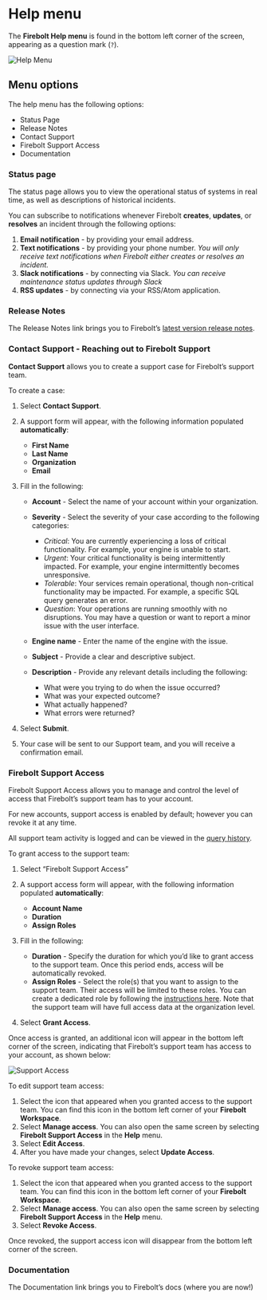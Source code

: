 # [](#help-menu)Help menu

The **Firebolt Help menu** is found in the bottom left corner of the screen, appearing as a question mark (`?`).

![Help Menu](/assets/images/getting_to_help.png)

## [](#menu-options)Menu options

The help menu has the following options:

- Status Page
- Release Notes
- Contact Support
- Firebolt Support Access
- Documentation

### [](#status-page)Status page

The status page allows you to view the operational status of systems in real time, as well as descriptions of historical incidents.

You can subscribe to notifications whenever Firebolt **creates**, **updates**, or **resolves** an incident through the following options:

1. **Email notification** - by providing your email address.
2. **Text notifications** - by providing your phone number. *You will only receive text notifications when Firebolt either creates or resolves an incident.*
3. **Slack notifications** - by connecting via Slack. *You can receive maintenance status updates through Slack*
4. **RSS updates** - by connecting via your RSS/Atom application.

### [](#release-notes)Release Notes

The Release Notes link brings you to Firebolt’s [latest version release notes](/Reference/release-notes/release-notes.html).

### [](#contact-support---reaching-out-to-firebolt-support)Contact Support - Reaching out to Firebolt Support

**Contact Support** allows you to create a support case for Firebolt’s support team.

To create a case:

1. Select **Contact Support**.
2. A support form will appear, with the following information populated **automatically**:
   
   - **First Name**
   - **Last Name**
   - **Organization**
   - **Email**
3. Fill in the following:
   
   - **Account** - Select the name of your account within your organization.
   - **Severity** - Select the severity of your case according to the following categories:
     
     - *Critical*: You are currently experiencing a loss of critical functionality. For example, your engine is unable to start.
     - *Urgent*: Your critical functionality is being intermittently impacted. For example, your engine intermittently becomes unresponsive.
     - *Tolerable*: Your services remain operational, though non-critical functionality may be impacted. For example, a specific SQL query generates an error.
     - *Question*: Your operations are running smoothly with no disruptions. You may have a question or want to report a minor issue with the user interface.
   - **Engine name** - Enter the name of the engine with the issue.
   - **Subject** - Provide a clear and descriptive subject.
   - **Description** - Provide any relevant details including the following:
     
     - What were you trying to do when the issue occurred?
     - What was your expected outcome?
     - What actually happened?
     - What errors were returned?
4. Select **Submit**.
5. Your case will be sent to our Support team, and you will receive a confirmation email.

### [](#firebolt-support-access)Firebolt Support Access

Firebolt Support Access allows you to manage and control the level of access that Firebolt’s support team has to your account.

For new accounts, support access is enabled by default; however you can revoke it at any time.

All support team activity is logged and can be viewed in the [query history](../sql_reference/information-schema/engine-query-history).

To grant access to the support team:

1. Select “Firebolt Support Access”
2. A support access form will appear, with the following information populated **automatically**:
   
   - **Account Name**
   - **Duration**
   - **Assign Roles**
3. Fill in the following:
   
   - **Duration** - Specify the duration for which you’d like to grant access to the support team. Once this period ends, access will be automatically revoked.
   - **Assign Roles** - Select the role(s) that you want to assign to the support team. Their access will be limited to these roles. You can create a dedicated role by following the [instructions here](/Overview/Security/Role-Based%20Access%20Control/role-management/custom-roles.html). Note that the support team will have full access data at the organization level.
4. Select **Grant Access**.

Once access is granted, an additional icon will appear in the bottom left corner of the screen, indicating that Firebolt’s support team has access to your account, as shown below:

![Support Access](/assets/images/support_access_menu.png)

To edit support team access:

1. Select the icon that appeared when you granted access to the support team. You can find this icon in the bottom left corner of your **Firebolt Workspace**.
2. Select **Manage access**. You can also open the same screen by selecting **Firebolt Support Access** in the **Help** menu.
3. Select **Edit Access**.
4. After you have made your changes, select **Update Access**.

To revoke support team access:

1. Select the icon that appeared when you granted access to the support team. You can find this icon in the bottom left corner of your **Firebolt Workspace**.
2. Select **Manage access**. You can also open the same screen by selecting **Firebolt Support Access** in the **Help** menu.
3. Select **Revoke Access**.

Once revoked, the support access icon will disappear from the bottom left corner of the screen.

### [](#documentation)Documentation

The Documentation link brings you to Firebolt’s docs (where you are now!)